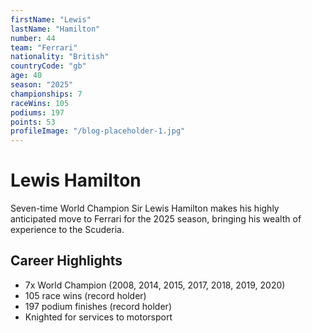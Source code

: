 ```yaml
---
firstName: "Lewis"
lastName: "Hamilton"
number: 44
team: "Ferrari"
nationality: "British"
countryCode: "gb"
age: 40
season: "2025"
championships: 7
raceWins: 105
podiums: 197
points: 53
profileImage: "/blog-placeholder-1.jpg"
---
```


# Lewis Hamilton

Seven-time World Champion Sir Lewis Hamilton makes his highly anticipated move to Ferrari for the 2025 season, bringing his wealth of experience to the Scuderia.

## Career Highlights

- 7x World Champion (2008, 2014, 2015, 2017, 2018, 2019, 2020)
- 105 race wins (record holder)
- 197 podium finishes (record holder)
- Knighted for services to motorsport
